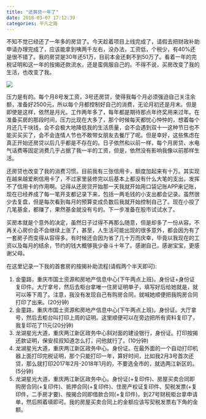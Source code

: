 ```yaml
---
title: "还房贷一年了"
date: 2018-03-07 17:12:39
categories: 平凡之路
---
```


不知不觉已经还了一年多的房贷了。今天趁着项目上线完成了，请假去把财政补助申请办理完成了，应该能拿到咦两千左右，没办法，工资低，个税少，有40%还是很不错了。我的房贷是30年还51万，目前本金还剩不到50万了。看着一年的完税证明和这一年的按揭还款流水，还是蛮佩服自己的。不得不说，买房改变了我的生活，也改变了我。

![](http://ojccjqhmb.bkt.clouddn.com/house-payments.jpeg)

<!--more-->

压力是有的。每个月8号发工资，3号还房贷，使得我每个月必须强迫自己关注余额，准备好2500元，所以每个月都控制好自己的消费，无论月初还是月末。但是即使是这样，依然是月光。工作两年多了，每年都是期待那点年终奖用来过年。在准备买房的那段时间，压力比现在大多了，那个时候每天都忧心忡忡的，想着每个月还几千块钱，会不会极大地降低我的生活质量，会不会遇到双十一这种节日也不能买买买了，会不会连情人节也不敢带女朋友去餐厅了呢。但是幸好，这些焦虑在真正开始还房贷以后几乎都是不存在的。日子依然和以前一样，每个月房贷、水电气话费等固定消费几乎占据了我一半的工资，但是，依然没有影响我像以前那样生活。

还房贷也改变了我的消费习惯。目前我有三张信用卡，额度加起来有十万。其实现在越来越爱刷信用卡了，不过家里装修完以后基本上都没有什么大笔的支出，发挥不了信用卡的作用啊。记得从还房贷开始那一天我就开始用口袋记账APP来记账，现在已经养成了每一笔开支都记录下来，包括一两毛钱的小支出都会记录。虽然很少去复盘，但是每次看到每月的预算变成负数后我就开始控制自己了。现在小投了几笔基金，都赚了，果然基金就没有亏的。下一步准备在股市试试水了。

买房本就是个意外的决定，虽然日子过得不再那么随意，但是却多了一份从容。不再关心房价会不会继续上涨了，甚至，人生活可能出现的很多意外，都会因为有了一套房子而变得从容得多。有时候还会因为省了几十万而庆幸，毕竟以我现在的工资以及每月的结余，节约的钱大概够我少奋斗十年了。感谢自己，感谢宝宝，更感谢父母。



在这里记录一下我的首套房的按揭补助流程(请假两个半天即可): 

1. 金童路，重庆市国土资源和房地产信息中心(下午两点上班)。身份证+身份证复印件。大厅拿号，然后去柜台拿唯一住房证明单子，填写好后给她就是，就可以等下周了。注意，我没有发现自己有购房合同，就喊她顺便把我购房合同打印了出来。(20分钟)
2. 金童路，重庆市国土资源和房地产信息中心(下午两点上班)。身份证。大厅拿号，然后去柜台叫打印上周的证明。这里顺便可以在旁边把所有资料复印了，我复印花了11元(20分钟)
3. 龙湖星光大道，重庆两江新区政务中心斜对面的建设银行，身份证。打印按揭还款证明，保安叔叔知道怎么打，问他就行了。(10分钟)
4. 龙湖星光大道，重庆两江新区政务中心。身份证。在最外面的一个自动打印机器上面打印完税证明，那个只能打印一年，算好时间，比如我2月3号首次还贷，那么就打印2017年2月-2018年1月的，不要选全市的，就选两江新区的。(5分钟)
5. 龙湖星光大道，重庆两江新区政务中心。身份证(+复印件)、房屋买卖合同即购房合同(+复印件)、抵押合同(+复印件)、住房产权证复印件、契税发票(+复印件，二手房才要)、按揭合同即借款合同(+复印件)。到27号财税柜台拿申请单，然后照着填即可。我的房屋买卖合同上的金额应该写契税发票右下角的金额。